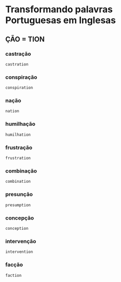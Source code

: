 # Transformando palavras Portuguesas em Inglesas

## ÇÃO = TION

### castração 
    castration

### conspiração
    conspiration

### nação
    nation

### humilhação
    humilhation

### frustração
    frustration

### combinação
    combination

### presunção
    presumption

### concepção
    conception 

### intervenção
    intervention

### facção
    faction


    
   


